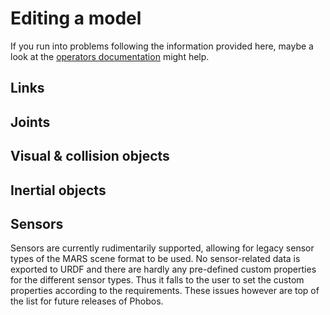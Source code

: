 Editing a model
===============

If you run into problems following the information provided here, maybe a look at the [operators documentation](operators.md) might help.

## Links

## Joints

## Visual & collision objects

## Inertial objects

## Sensors

Sensors are currently rudimentarily supported, allowing for legacy sensor types of the MARS scene format to be used. No sensor-related data is exported to URDF and there are hardly any pre-defined custom properties for the different sensor types. Thus it falls to the user to set the custom properties according to the requirements. These issues however are top of the list for future releases of Phobos.


